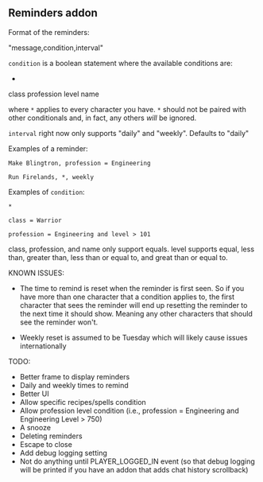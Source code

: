## Reminders addon

Format of the reminders:

"message,condition,interval"

`condition` is a boolean statement where the available conditions are:

*
class
profession
level
name

where `*` applies to every character you have.  `*` should not be paired with other conditionals and, in fact, any others _will_ be ignored.

`interval` right now only supports "daily" and "weekly".  Defaults to "daily"

Examples of a reminder:

    Make Blingtron, profession = Engineering

    Run Firelands, *, weekly

Examples of `condition`:

    *

    class = Warrior

    profession = Engineering and level > 101


class, profession, and name only support equals.  level supports equal, less than, greater than, less than or equal to, and great than or equal to.


KNOWN ISSUES:

* The time to remind is reset when the reminder is first seen.  So if you have more than one character that a condition applies
  to, the first character that sees the reminder will end up resetting the reminder to the next time it should show. Meaning
  any other characters that should see the reminder won't.

* Weekly reset is assumed to be Tuesday which will likely cause issues internationally

TODO:

* Better frame to display reminders
* Daily and weekly times to remind
* Better UI
* Allow specific recipes/spells condition
* Allow profession level condition (i.e., profession = Engineering and Engineering Level > 750)
* A snooze
* Deleting reminders
* Escape to close
* Add debug logging setting
* Not do anything until PLAYER_LOGGED_IN event (so that debug logging will be printed if you have an addon that adds chat history scrollback)
